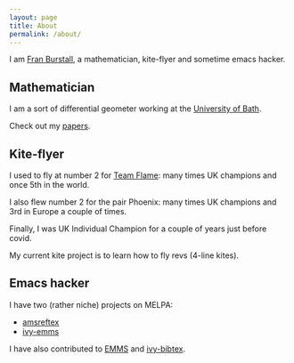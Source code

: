 ```yaml
---
layout: page
title: About
permalink: /about/
---
```


I am [Fran
Burstall](https://people.bath.ac.uk/feb/home.html), a mathematician, kite-flyer and sometime emacs hacker.

## Mathematician

I am a sort of differential geometer working at the
[University of Bath](https://www.bath.ac.uk).

Check out my
[papers](https://people.bath.ac.uk/feb/papers.html).

## Kite-flyer

I used to fly at number 2 for [Team
Flame](http://www.teamflame.co.uk/): many times UK champions
and once 5th in the world.

I also flew number 2 for the pair Phoenix: many times UK
champions and 3rd in Europe a couple of times.

Finally, I was UK Individual Champion for a couple of years
just before covid.

My current kite project is to learn how to fly revs (4-line kites).

## Emacs hacker

I have two (rather niche) projects on MELPA:

* [amsreftex](https://melpa.org/#/amsreftex)
* [ivy-emms](https://melpa.org/#/ivy-emms)

I have also contributed to
[EMMS](https://www.gnu.org/software/emms/) and
[ivy-bibtex](https://github.com/tmalsburg/helm-bibtex).


